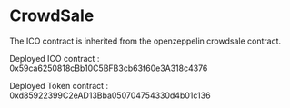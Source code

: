 # CrowdSale

The ICO contract is inherited from the openzeppelin crowdsale contract. 

Deployed ICO contract : 0x59ca6250818cBb10C5BFB3cb63f60e3A318c4376

Deployed Token contract : 0xd85922399C2eAD13Bba050704754330d4b01c136
